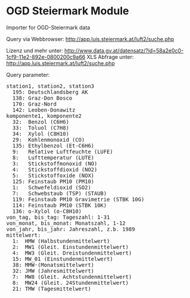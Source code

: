 OGD Steiermark Module
=====================

Importer for OGD-Steiermark data

Query via Webbrowser: 
http://app.luis.steiermark.at/luft2/suche.php

Lizenz und mehr unter: http://www.data.gv.at/datensatz/?id=58a2e0c0-1cf9-11e2-892e-0800200c9a66
XLS Abfrage unter: http://app.luis.steiermark.at/luft2/suche.php


Query parameter: 
<pre>
station1, station2, station3
  195: Deutschlandsberg AK
  138: Graz-Don Bosco
  170: Graz-Nord
  142: Leoben-Donawitz
komponente1, komponente2
  32:  Benzol (C6H6)
  33:  Toluol (C7H8)
  34:  Xylol (C8H10)
  29:  Kohlenmonoxid (CO)
  135: Ethylbenzol (Et-C6H6)
  9:   Relative Luftfeuchte (LUFE)
  8:   Lufttemperatur (LUTE)
  3:   Stickstoffmonoxid (NO)
  4:   Stickstoffdioxid (NO2)
  5:   Stickstoffoxide (NOX)
  125: Feinstaub PM10 (PM10)
  1:   Schwefeldioxid (SO2)
  7:   Schwebstaub (TSP) (STAUB)
  119: Feinstaub PM10 Gravimetrie (STBK 10G)
  114: Feinstaub PM10 (STBK 10K)
  136: o-Xylol (o-C8H10)
von_tag, bis_tag: Tageszahl: 1-31
von_monat, bis_monat: Monatszahl, 1-12
von_jahr, bis_jahr: Jahreszahl, z.b. 1989
mittelwert: 
  1:  HMW (Halbstundenmittelwert)
  2:  MW1 (Gleit. Einstundenmittelwert)
  4:  MW3 (Gleit. Dreistundenmittelwert)
  15: MW_01 (Einstundenmittelwert)
  38: MMW·(Monatsmittelwert)
  32: JMW (Jahresmittelwert)
  7:  MW8 (Gleit. Achtstundenmittelwert)
  8:  MW24 (Gleit. 24Stundenmittelwert)
  21: TMW (Tagesmittelwert)
</pre>


